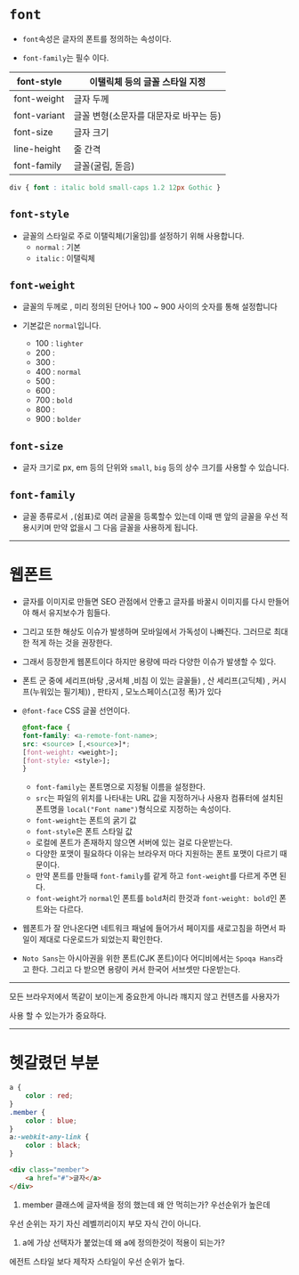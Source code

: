 # `font`

- `font`속성은 글자의 폰트를 정의하는 속성이다.

- `font-family`는 필수 이다.

|font-style|이탤릭체 등의 글꼴 스타일 지정|
|----------|-------|
|font-weight|글자 두께|
|font-variant | 글꼴 변형(소문자를 대문자로 바꾸는 등)|
|font-size|글자 크기 | 
|line-height| 줄 간격|
|font-family| 글꼴(굴림, 돋음)|

```css
div { font : italic bold small-caps 1.2 12px Gothic }
```

## `font-style`

- 글꼴의 스타일로 주로 이탤릭체(기울임)를 설정하기 위해 사용합니다.
    - `normal` : 기본
    - `italic` : 이탤릭체

## `font-weight`

- 글꼴의 두께로 , 미리 정의된 단어나 100 ~ 900 사이의 숫자를 통해 설정합니다

- 기본값은 `normal`입니다.

    - 100 : `lighter`
    - 200 :
    - 300 :
    - 400 : `normal`
    - 500 : 
    - 600 :
    - 700 : `bold`
    - 800 : 
    - 900 : `bolder`

## `font-size`

- 글자 크기로 px, em 등의 단위와 `small`, `big` 등의 상수 크기를 사용할 수 있습니다.

## `font-family`

- 글꼴 종류로서 `,`(쉼표)로 여러 글꼴을 등록할수 있는데 이때 맨 앞의 글꼴을 우선 적용시키며 만약 없을시 그 다음 글꼴을 사용하게 됩니다.

- - -

# 웹폰트

- 글자를 이미지로 만들면 SEO 관점에서 안좋고 글자를 바꿀시 이미지를 다시 만들어야 해서 유지보수가 힘들다. 

- 그리고 또한 해상도 이슈가 발생하며 모바일에서 가독성이 나빠진다. 그러므로 최대한 적게 하는 것을 권장한다.

- 그래서 등장한게 웹폰트이다 하지만 용량에 따라 다양한 이슈가 발생할 수 있다.

- 폰트 군 중에 세리프(바탕 ,궁서체 ,비침 이 있는 글꼴들) , 산 세리프(고딕체) , 커시프(누워있는 필기체)) , 판타지 , 모노스페이스(고정 폭)가 있다

- `@font-face` CSS 글꼴 선언이다. 

    ```css
    @font-face {
    font-family: <a-remote-font-name>;
    src: <source> [,<source>]*;
    [font-weight: <weight>];
    [font-style: <style>];
    }
    ```
    - `font-family`는 폰트명으로 지정될 이름을 설정한다.
    - `src`는 파일의 위치를 나타내는 URL 값을 지정하거나 사용자 컴퓨터에 설치된 폰트명을 `local("Font name")`형식으로 지정하는 속성이다.
    - `font-weight`는 폰트의 굵기 값
    - `font-style`은 폰트 스타일 값
    - 로컬에 폰트가 존재하지 않으면 서버에 있는 걸로 다운받는다.
    - 다양한 포맷이 필요하다 이유는 브라우저 마다 지원하는 폰트 포맷이 다르기 때문이다.
    - 만약 폰트를 만들때 `font-family`를 같게 하고 `font-weight`를 다르게 주면 된다.
    - `font-weight`가 `normal`인 폰트를 `bold`처리 한것과 `font-weight: bold`인 폰트와는 다르다.

- 웹폰트가 잘 안나온다면 네트워크 패널에 들어가서 페이지를 새로고침을 하면서 파일이 제대로 다운로드가 되었는지 확인한다. 

- `Noto Sans`는 아시아권을 위한 폰트(CJK 폰트)이다 어디비에서는 `Spoqa Hans`라고 한다. 그리고 다 받으면 용량이 커서 한국어 서브셋만 다운받는다.

- - -

모든 브라우저에서 똑같이 보이는게 중요한게 아니라 꺠지지 않고 컨텐츠를 사용자가 

사용 할 수 있는가가 중요하다.

- - -

# 헷갈렸던 부분

```css
a {
    color : red;
}
.member {
    color : blue;
}
a:-webkit-any-link {
    color : black;
}
```

```html
<div class="member">
    <a href="#">글자</a>
</div>
```

1. member 클래스에 글자색을 정의 했는데 왜 안 먹히는가? 우선순위가 높은데

우선 순위는 자기 자신 레벨끼리이지 부모 자식 간이 아니다.


1. a에 가상 선택자가 붙었는데 왜 a에 정의한것이 적용이 되는가?

에전트 스타일 보다 제작자 스타일이 우선 순위가 높다.